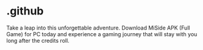 # .github
Take a leap into this unforgettable adventure. Download MiSide APK (Full Game) for PC today and experience a gaming journey that will stay with you long after the credits roll. 
